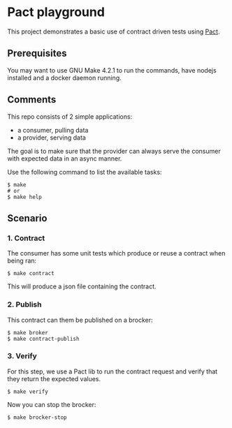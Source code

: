 # Pact playground

This project demonstrates a basic use of contract driven tests using [Pact](https://docs.pact.io/).

## Prerequisites

You may want to use GNU Make 4.2.1 to run the commands, have nodejs installed and a docker daemon running.

## Comments

This repo consists of 2 simple applications:

- a consumer, pulling data
- a provider, serving data

The goal is to make sure that the provider can always serve the consumer with expected data in an async manner.

Use the following command to list the available tasks:

```shell
$ make
# or
$ make help
```

## Scenario

### 1. Contract

The consumer has some unit tests which produce or reuse a contract when being ran:

```shell
$ make contract
```

This will produce a json file containing the contract.

### 2. Publish

This contract can them be published on a brocker:

```shell
$ make broker
$ make contract-publish
```

### 3. Verify

For this step, we use a Pact lib to run the contract request and verify that they return the expected values.

```shell
$ make verify
```

Now you can stop the brocker:

```shell
$ make brocker-stop
```
